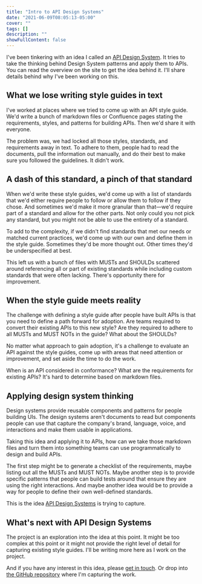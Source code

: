 ```yaml
---
title: "Intro to API Design Systems"
date: "2021-06-09T08:05:13-05:00"
cover: ""
tags: []
description: ""
showFullContent: false
---
```


I've been tinkering with an idea I called an [API Design System](https://apidesign.systems/). It tries to take the thinking behind Design System patterns and apply them to APIs. You can read the overview on the site to get the idea behind it. I'll share details behind why I've been working on this.

## What we lose writing style guides in text

I've worked at places where we tried to come up with an API style guide. We'd write a bunch of markdown files or Confluence pages stating the requirements, styles, and patterns for building APIs. Then we'd share it with everyone.

The problem was, we had locked all those styles, standards, and requirements away in text. To adhere to them, people had to read the documents, pull the information out manually, and do their best to make sure you followed the guidelines. It didn't work.

## A dash of this standard, a pinch of that standard

When we'd write these style guides, we'd come up with a list of standards that we'd either require people to follow or allow them to follow if they chose. And sometimes we'd make it more granular than that—we'd require part of a standard and allow for the other parts. Not only could you not pick any standard, but you might not be able to use the entirety of a standard.

To add to the complexity, if we didn't find standards that met our needs or matched current practices, we'd come up with our own and define them in the style guide. Sometimes they'd be more thought out. Other times they'd be underspecified at best.

This left us with a bunch of files with MUSTs and SHOULDs scattered around referencing all or part of existing standards while including custom standards that were often lacking. There's opportunity there for improvement.

## When the style guide meets reality

The challenge with defining a style guide after people have built APIs is that you need to define a path forward for adoption. Are teams required to convert their existing APIs to this new style? Are they required to adhere to all MUSTs and MUST NOTs in the guide? What about the SHOULDs?

No matter what approach to gain adoption, it's a challenge to evaluate an API against the style guides, come up with areas that need attention or improvement, and set aside the time to do the work.

When is an API considered in conformance? What are the requirements for existing APIs? It's hard to determine based on markdown files.

## Applying design system thinking

Design systems provide reusable components and patterns for people building UIs. The design systems aren't documents to read but components people can use that capture the company's brand, language, voice, and interactions and make them usable in applications.

Taking this idea and applying it to APIs, how can we take those markdown files and turn them into something teams can use programmatically to design and build APIs.

The first step might be to generate a checklist of the requirements, maybe listing out all the MUSTs and MUST NOTs. Maybe another step is to provide specific patterns that people can build tests around that ensure they are using the right interactions. And maybe another idea would be to provide a way for people to define their own well-defined standards.

This is the idea [API Design Systems](https://apidesign.systems/) is trying to capture.

## What's next with API Design Systems

The project is an exploration into the idea at this point. It might be too complex at this point or it might not provide the right level of detail for capturing existing style guides. I'll be writing more here as I work on the project.

And if you have any interest in this idea, please [get in touch](https://twitter.com/Stephen_Mizell). Or drop into [the GitHub repository](https://github.com/smizell/api-design-systems) where I'm capturing the work.





